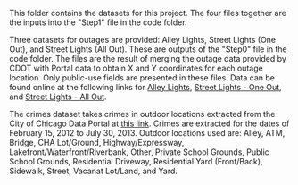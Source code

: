 This folder contains the datasets for this project. The four files together are the inputs into the "Step1" file in the code folder.

Three datasets for outages are provided: Alley Lights, Street Lights (One Out), and Street Lights (All Out). These are outputs of the "Step0" file in the code folder. The files are the result of merging the outage data provided by CDOT with Portal data to obtain X and Y coordinates for each outage location. Only public-use fields are presented in these files. Data can be found online at the following links for [Alley Lights](https://data.cityofchicago.org/Service-Requests/311-Service-Requests-Alley-Lights-Out/t28b-ys7j), [Street Lights - One Out](https://data.cityofchicago.org/Service-Requests/311-Service-Requests-Street-Lights-One-Out/3aav-uy2v), and [Street Lights - All Out](https://data.cityofchicago.org/Service-Requests/311-Service-Requests-Street-Lights-All-Out/zuxi-7xem).

The crimes dataset takes crimes in outdoor locations extracted from the City of Chicago Data Portal at [this link](https://data.cityofchicago.org/Public-Safety/Crimes-2001-to-present/ijzp-q8t2). Crimes are extracted for the dates of February 15, 2012 to July 30, 2013. Outdoor locations used are: Alley, ATM, Bridge, CHA Lot/Ground, Highway/Expressway, Lakefront/Waterfront/Riverbank, Other, Private School Grounds, Public School Grounds, Residential Driveway, Residential Yard (Front/Back), Sidewalk, Street, Vacanat Lot/Land, and Yard.

